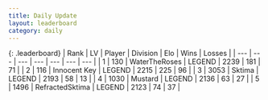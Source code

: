 ```yaml
---
title: Daily Update
layout: leaderboard
category: daily
---
```


{: .leaderboard}
| Rank | LV | Player | Division | Elo | Wins | Losses |
| --- | --- | --- | --- | --- | --- | --- |
| <span data-change="2">1</span> | 130 | <span title="ID: 773086">WaterTheRoses</span> | LEGEND | <span data-change="46">2239</span> | <span data-change="8">181</span> | <span data-change="0">71</span> |
| <span data-change="-1">2</span> | 116 | <span title="ID: 773025">Innocent Key</span> | LEGEND | <span data-change="13">2215</span> | <span data-change="13">225</span> | <span data-change="3">96</span> |
| <span data-change="-1">3</span> | 3053 | <span title="ID: 353063">Sktima</span> | LEGEND | <span data-change="-6">2193</span> | <span data-change="11">58</span> | <span data-change="3">13</span> |
| <span data-change="1">4</span> | 1030 | <span title="ID: 611082">Mustard</span> | LEGEND | <span data-change="7">2136</span> | <span data-change="1">63</span> | <span data-change="0">27</span> |
| <span data-change="1">5</span> | 1496 | <span title="ID: 402846">RefractedSktima</span> | LEGEND | <span data-change="0">2123</span> | <span data-change="0">74</span> | <span data-change="0">37</span> |